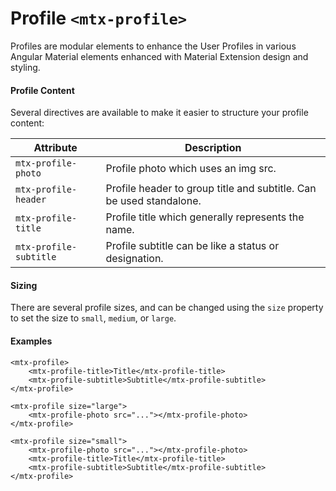 # Profile `<mtx-profile>`

Profiles are modular elements to enhance the User Profiles in various Angular Material elements enhanced with Material Extension design and styling.

#### Profile Content

Several directives are available to make it easier to structure your profile content:

| Attribute              | Description                                                         |
| ---------------------- | ------------------------------------------------------------------- |
| `mtx-profile-photo`    | Profile photo which uses an img src.                                |
| `mtx-profile-header`   | Profile header to group title and subtitle. Can be used standalone. |
| `mtx-profile-title`    | Profile title which generally represents the name.                  |
| `mtx-profile-subtitle` | Profile subtitle can be like a status or designation.               |

#### Sizing

There are several profile sizes, and can be changed using the `size` property to set 
the size to `small`, `medium`, or `large`.

#### Examples

```
<mtx-profile>
    <mtx-profile-title>Title</mtx-profile-title>
    <mtx-profile-subtitle>Subtitle</mtx-profile-subtitle>
</mtx-profile>

<mtx-profile size="large">
    <mtx-profile-photo src="..."></mtx-profile-photo>
</mtx-profile>

<mtx-profile size="small">
    <mtx-profile-photo src="..."></mtx-profile-photo>
    <mtx-profile-title>Title</mtx-profile-title>
    <mtx-profile-subtitle>Subtitle</mtx-profile-subtitle>
</mtx-profile>
```
